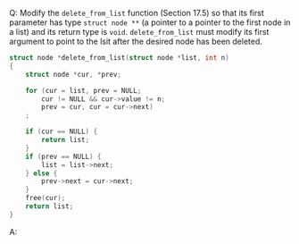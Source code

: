 Q: Modify the `delete_from_list` function (Section 17.5) so that its first
parameter has type `struct node **` (a pointer to a pointer to the first node in
a list) and its return type is `void`. `delete_from_list` must modify its first
argument to point to the lsit after the desired node has been deleted.

```c
struct node *delete_from_list(struct node *list, int n)
{
    struct node *cur, *prev;

    for (cur = list, prev = NULL;
        cur != NULL && cur->value != n;
        prev = cur, cur = cur->next)
    ;

    if (cur == NULL) {
        return list;
    }
    if (prev == NULL) {
        list = list->next;
    } else {
        prev->next = cur->next;
    }
    free(cur);
    return list;
}
```

A:

